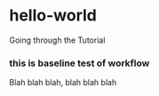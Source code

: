 # hello-world
Going through the Tutorial
### this is baseline test of workflow
Blah blah blah, blah blah blah
